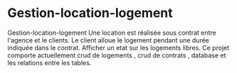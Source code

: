 # Gestion-location-logement
Gestion-location-logement  Une location est réalisée sous contrat entre l'agence et le clients.
Le client alloue le logement pendant une durée indiquée dans le contrat.
Afficher un etat sur les logements libres.
Ce projet comporte actuellement crud de logements , crud de contrats , database et les relations entre les tables.
